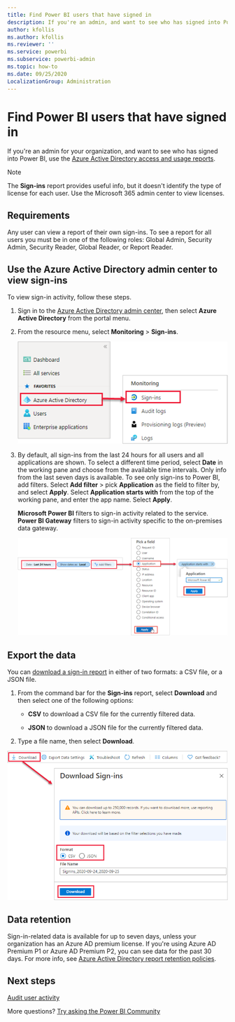 ```yaml
---
title: Find Power BI users that have signed in
description: If you're an admin, and want to see who has signed into Power BI, you can use the Azure Active Directory access and usage reports/
author: kfollis
ms.author: kfollis
ms.reviewer: ''
ms.service: powerbi
ms.subservice: powerbi-admin
ms.topic: how-to
ms.date: 09/25/2020
LocalizationGroup: Administration
---
```


# Find Power BI users that have signed in

If you're an admin for your organization, and want to see who has signed into Power BI, use the [Azure Active Directory access and usage reports](/azure/active-directory/reports-monitoring/concept-sign-ins).

> [!NOTE]
> The **Sign-ins** report provides useful info, but it doesn't identify the type of license for each user. Use the Microsoft 365 admin center to view licenses.

## Requirements

Any user can view a report of their own sign-ins. To see a report for all users you must be in one of the following roles: Global Admin, Security Admin, Security Reader, Global Reader, or Report Reader.

## Use the Azure Active Directory admin center to view sign-ins

To view sign-in activity, follow these steps.

1. Sign in to the [Azure Active Directory admin center](https://aad.portal.azure.com), then select **Azure Active Directory** from the portal menu.

1. From the resource menu, select **Monitoring** > **Sign-ins**.
   
    ![Screenshot of the Azure Active Directory admin center with Sign-ins options highlighted.](media/service-admin-access-usage/azure-portal-sign-ins.png)

1. By default, all sign-ins from the last 24 hours for all users and all applications are shown. To select a different time period, select **Date** in the working pane and choose from the available time intervals. Only info from the last seven days is available. To see only sign-ins to Power BI, add filters. Select **Add filter** > pick **Application** as the field to filter by, and select **Apply**. Select **Application starts with** from the top of the working pane, and enter the app name. Select **Apply**.

    **Microsoft Power BI** filters to sign-in activity related to the service. **Power BI Gateway** filters to sign-in activity specific to the on-premises data gateway.
   
    ![Screenshot of the Sign-ins filter with the Applications field highlighted.](media/service-admin-access-usage/sign-in-filter.png)

## Export the data

You can [download a sign-in report](/azure/active-directory/reports-monitoring/quickstart-download-sign-in-report) in either of two formats: a CSV file, or a JSON file.

1. From the command bar for the **Sign-ins** report, select **Download** and then select one of the following options:

   * **CSV** to download a CSV file for the currently filtered data.

   * **JSON** to download a JSON file for the currently filtered data.

2. Type a file name, then select **Download**.

![Screenshot of the data export with the Download option highlighted.](media/service-admin-access-usage/download-sign-in-data-csv.png)

## Data retention

Sign-in-related data is available for up to seven days, unless your organization has an Azure AD premium license. If you're using Azure AD Premium P1 or Azure AD Premium P2, you can see data for the past 30 days. For more info, see [Azure Active Directory report retention policies](/azure/active-directory/reports-monitoring/reference-reports-data-retention).

## Next steps

[Audit user activity](service-admin-auditing.md)

More questions? [Try asking the Power BI Community](https://community.powerbi.com/)